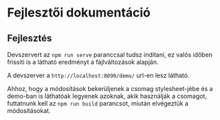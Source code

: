 # Fejlesztői dokumentáció


## Fejlesztés

Devszervert az `npm run serve` paranccsal tudsz indítani, ez valós időben frissíti is a látható eredményt a fájlváltozások alapján.

A devszerver a `http://localhost:8090/demo/` url-en lesz látható.

Ahhoz, hogy a módosítások bekerüljenek a csomag stylesheet-jébe és a demo-ban is láthatóak legyenek azoknak, akik használják a csomagot, futtatnunk kell az `npm run build` parancsot, miután elvégeztük a módosításokat.
